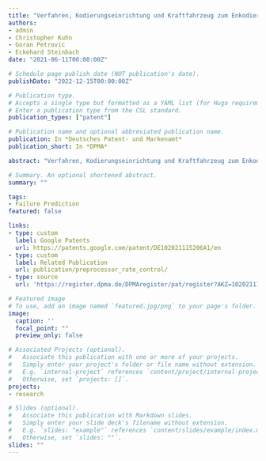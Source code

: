 ```yaml
---
title: "Verfahren, Kodierungseinrichtung und Kraftfahrzeug zum Enkodieren mehrerer Videoströme in einen Gesamtvideostrom mittels eines einzigen Enkoders"
authors:
- admin
- Christopher Kuhn
- Goran Petrovic
- Eckehard Steinbach
date: "2021-06-11T00:00:00Z"

# Schedule page publish date (NOT publication's date).
publishDate: "2022-12-15T00:00:00Z"

# Publication type.
# Accepts a single type but formatted as a YAML list (for Hugo requirements).
# Enter a publication type from the CSL standard.
publication_types: ["patent"]

# Publication name and optional abbreviated publication name.
publication: In *Deutsches Patent- und Markenamt*
publication_short: In *DPMA*

abstract: "Verfahren, Kodierungseinrichtung und Kraftfahrzeug zum Enkodieren mehrerer Videoströme in einen Gesamtvideostrom mittels eines einzigen Enkoders"

# Summary. An optional shortened abstract.
summary: ""

tags:
- Failure Prediction
featured: false

links:
- type: custom
  label: Google Patents
  url: https://patents.google.com/patent/DE102021115206A1/en
- type: custom
  label: Related Publication
  url: publication/preprocessor_rate_control/
- type: source
  url: 'https://register.dpma.de/DPMAregister/pat/register?AKZ=1020211152062'

# Featured image
# To use, add an image named `featured.jpg/png` to your page's folder.
image:
  caption: ''
  focal_point: ""
  preview_only: false

# Associated Projects (optional).
#   Associate this publication with one or more of your projects.
#   Simply enter your project's folder or file name without extension.
#   E.g. `internal-project` references `content/project/internal-project/index.md`.
#   Otherwise, set `projects: []`.
projects:
- research

# Slides (optional).
#   Associate this publication with Markdown slides.
#   Simply enter your slide deck's filename without extension.
#   E.g. `slides: "example"` references `content/slides/example/index.md`.
#   Otherwise, set `slides: ""`.
slides: ""
---
```

